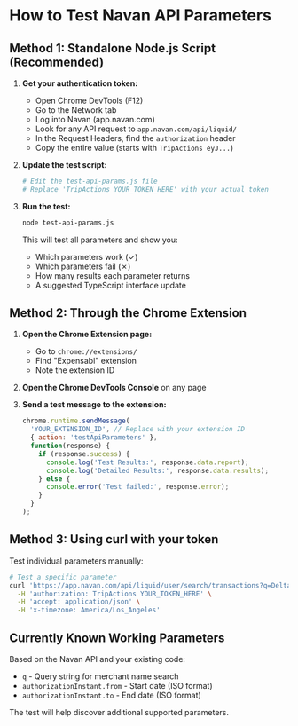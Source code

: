 # How to Test Navan API Parameters

## Method 1: Standalone Node.js Script (Recommended)

1. **Get your authentication token:**
   - Open Chrome DevTools (F12)
   - Go to the Network tab
   - Log into Navan (app.navan.com)
   - Look for any API request to `app.navan.com/api/liquid/`
   - In the Request Headers, find the `authorization` header
   - Copy the entire value (starts with `TripActions eyJ...`)

2. **Update the test script:**
   ```bash
   # Edit the test-api-params.js file
   # Replace 'TripActions YOUR_TOKEN_HERE' with your actual token
   ```

3. **Run the test:**
   ```bash
   node test-api-params.js
   ```

   This will test all parameters and show you:
   - Which parameters work (✓)
   - Which parameters fail (✗)
   - How many results each parameter returns
   - A suggested TypeScript interface update

## Method 2: Through the Chrome Extension

1. **Open the Chrome Extension page:**
   - Go to `chrome://extensions/`
   - Find "Expensabl" extension
   - Note the extension ID

2. **Open the Chrome DevTools Console** on any page

3. **Send a test message to the extension:**
   ```javascript
   chrome.runtime.sendMessage(
     'YOUR_EXTENSION_ID', // Replace with your extension ID
     { action: 'testApiParameters' },
     function(response) {
       if (response.success) {
         console.log('Test Results:', response.data.report);
         console.log('Detailed Results:', response.data.results);
       } else {
         console.error('Test failed:', response.error);
       }
     }
   );
   ```

## Method 3: Using curl with your token

Test individual parameters manually:

```bash
# Test a specific parameter
curl 'https://app.navan.com/api/liquid/user/search/transactions?q=Delta&limit=5' \
  -H 'authorization: TripActions YOUR_TOKEN_HERE' \
  -H 'accept: application/json' \
  -H 'x-timezone: America/Los_Angeles'
```

## Currently Known Working Parameters

Based on the Navan API and your existing code:

- `q` - Query string for merchant name search
- `authorizationInstant.from` - Start date (ISO format)
- `authorizationInstant.to` - End date (ISO format)

The test will help discover additional supported parameters.